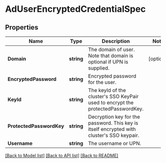 # AdUserEncryptedCredentialSpec

## Properties

Name | Type | Description | Notes
------------ | ------------- | ------------- | -------------
**Domain** | **string** | The domain of user. Note that domain is optional if UPN is supplied. | [optional] 
**EncryptedPassword** | **string** | Encrypted password for the user. | 
**KeyId** | **string** | The keyId of the cluster&#39;s SSO KeyPair used to encrypt the protectedPasswordKey. | 
**ProtectedPasswordKey** | **string** | Decryption key for the password. This key is itself encrypted with cluster&#39;s SSO keypair. | 
**Username** | **string** | The username or UPN. | 

[[Back to Model list]](../README.md#documentation-for-models) [[Back to API list]](../README.md#documentation-for-api-endpoints) [[Back to README]](../README.md)


